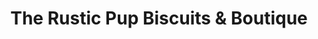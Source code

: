 ---
title: "The Rustic Pup Biscuits & Boutique"
url: /beaufort/the-rustic-pup-biscuits-und-boutique/
shop: Allgemein
---
